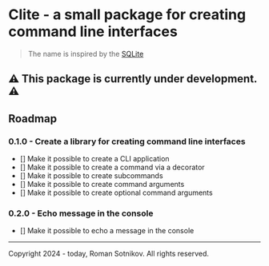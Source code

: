 # Clite - a small package for creating command line interfaces

> The name is inspired by the [SQLite](https://www.sqlite.org/)

## :warning: This package is currently under development. :warning:

## Roadmap

### 0.1.0 - Create a library for creating command line interfaces
- [] Make it possible to create a CLI application
- [] Make it possible to create a command via a decorator
- [] Make it possible to create subcommands
- [] Make it possible to create command arguments
- [] Make it possible to create optional command arguments

### 0.2.0 - Echo message in the console
- [] Make it possible to echo a message in the console

---

Copyright 2024 - today, Roman Sotnikov. All rights reserved.
